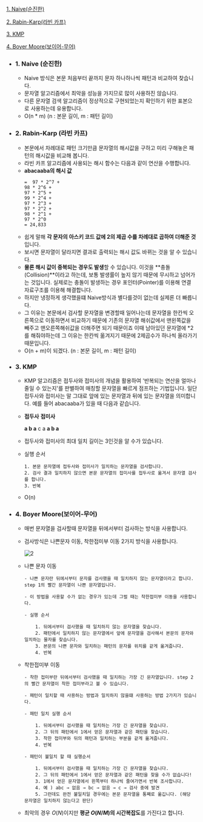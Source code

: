 [1. Naive(순진한)](#1-naive-순진한)

[2. Rabin-Karp(라빈 카프)](#2-rabin-karp-라빈-카프)

[3. KMP](#3-kmp)

[4. Boyer Moore(보이어-무어)](#4-boyer-moore보이어-무어)

- ### 1. Naive (순진한)
    - Naive 방식은 본문 처음부터 끝까지 문자 하나하나씩 패턴과 비교하여 찾습니다.
    - 문자열 알고리즘에서 최악을 성능을 가지므로 많이 사용하진 않습니다.
    - 다른 문자열 검색 알고리즘이 정상적으로 구현되었는지 확인하기 위한 표본으로 사용하는데 유용합니다.
    - O(n * m) (n : 본문 길이, m : 패턴 길이)
    
- ### 2. Rabin-Karp (라빈 카프)
  - 본문에서 차례대로 패턴 크기만큼 문자열의 해시값을 구하고 미리 구해놓은 패턴의 해시값을 비교해 봅니다.
  - 라빈 카프 알고리즘에 사용되는 해시 함수는 다음과 같이 연산을 수행합니다.
  - **abacaaba의 해시 값**
      ```
      =  97 * 2^7 +
      98 * 2^6 +
      97 * 2^5 +
      99 * 2^4 +
      97 * 2^3 +
      97 * 2^2 +
      98 * 2^1 +
      97 * 2^0
      = 24,833
      ```
  - 쉽게 말해 **각 문자의 아스키 코드 값에 2의 제곱 수를 차례대로 곱하여 더해준 것**입니다.
  - 보시면 문자열이 달라지면 결과로 출력되는 해시 값도 바뀌는 것을 알 수 있습니다.
  - **물론 해시 값이 중복되는 경우도 발생**할 수 있습니다. 이것을 **충돌(Collision)**이라고 하는데, 보통 발생률이 높지 않기 때문에 무시하고 넘어가는 것입니다.
  실제로는 충돌이 발생하는 경우 포인터(Pointer)를 이용해 연결 자료구조를 이용해 해결합니다.
  - 하지만 냉정하게 생각했을떄 Naive방식과 별다를것이 없는데 실제론 더 빠릅니다.
  - 그 이유는 본문에서 검사할 문자열을 변경할때 일어나는데 문자열을 한칸씩 오른쪽으로 이동하면서 비교하기 때문에 기존의 문자열 해쉬값에서 맨왼쪽값을 빼주고 맨오른쪽해쉬값을 더해주면 되기 때문이죠 이때 남아있던 문자열에 *2를 해줘야하는데 그 이유는 한칸씩 옮겨지기 때문에 2제곱수가 하나씩 올라가기 때문입니다.
  - O(n + m)이 되겠다. (n : 본문 길이, m : 패턴 길이)

- ### 3. KMP
    - KMP 알고리즘은 접두사와 접미사의 개념을 활용하여 '반복되는 연산을 얼마나 줄일 수 있는지'를 판별하여 매칭할 문자열을 빠르게 점프하는 기법입니다. 일단 접두사와 접미사는 말 그대로 앞에 있는 문자열과 뒤에 있는 문자열을 의미합니다. 예를 들어 abacaaba가 있을 때 다음과 같습니다.
    - **접두사** **접미사**

        **a b a** c a **a b a**

    - 접두사와 접미사의 최대 일치 길이는 3인것을 알 수가 있습니다.
    
    - 실행 순서
   
          1. 본문 문자열에 접두사와 접미사가 일치하는 문자열을 검사합니다.
          2. 검사 결과 일치하지 않으면 본문 문자열의 접미사를 접두사로 옮겨서 문자열 검사를 합니다.
          3. 반복
        
    - O(n)

- ### 4. Boyer Moore(보이어-무어)
    - 매번 문자열을 검사할때 문자열을 뒤에서부터 검사하는 방식을 사용합니다.
    - 검사방식은 나쁜문자 이동, 착한접미부 이동 2가지 방식을 사용합니다.
       
       ![2](https://user-images.githubusercontent.com/75124028/195821382-3b77306f-c269-40c5-abab-74d7f877a0dd.png)
        
    - 나쁜 문자 이동
    
          - 나쁜 문자란 뒤에서부터 문자를 검사했을 때 일치하지 않는 문자열이라고 합니다. step 1의 빨간 문자열이 나쁜 문자열입니다.
          
          - 이 방법을 사용할 수가 없는 경우가 있는데 그럴 때는 착한접미부 이동을 사용합니다.
          
          - 실행 순서
          
              1. 뒤에서부터 검사했을 때 일치하지 않는 문자열을 찾습니다.
              2. 패턴에서 일치하지 않는 문자열에서 앞에 문자열을 검사해서 본문의 문자와 일치하는 물자를 찾습니다.
              3. 본문의 나쁜 문자와 일치하는 패턴의 문자를 위치를 같게 옮겨줍니다.
              4. 반복
              
    - 착한접미부 이동
    
          - 착한 접미부란 뒤에서부터 검사했을 때 일치하는 가장 긴 문자열입니다. step 2의 빨간 문자열이 착한 접미부라고 볼 수 있습니다.
          
          - 패턴이 일치할 때 사용하는 방법과 일치하지 않을떄 사용하는 방법 2가지가 있습니다.
          
          - 패턴 일치 실행 순서
              
              1. 뒤에서부터 검사했을 때 일치하는 가장 긴 문자열을 찾습니다.
              2. 그 뒤의 패턴에서 1에서 얻은 문자열과 같은 패턴을 찾습니다.
              3. 착한 접미부와 뒤의 패턴과 일치하는 부분을 같게 옮겨줍니다.
              4. 반복
          
          - 패턴이 불일치 할 때 실행순서
              
              1. 뒤에서부터 검사했을 때 일치하는 가장 긴 문자열을 찾습니다.           
              2. 그 뒤의 패턴에서 1에서 얻은 문자열과 같은 패턴을 찾을 수가 없습니다!            
              3. 1에서 얻은 문자열에서 왼쪽부터 하나씩 줄여가면서 반복 조사합니다. 
              4. 예 ) abc → 없음 → bc → 없음 → c → 검사 중에 발견
              5. 그런데도 완전 불일치일 경우에는 본문 문자열을 통째로 옮깁니다. (해당 문자열은 일치하지 않는다고 판단)
              
    - 최악의 경우 *O*(*N*)이지만 **평균 *O*(*N*/*M*)의 시간복잡도**를 가진다고 합니다.
